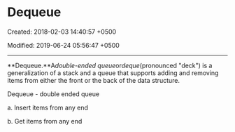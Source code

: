 # Dequeue

Created: 2018-02-03 14:40:57 +0500

Modified: 2019-06-24 05:56:47 +0500

---

**Dequeue.**A*double-ended queue*or*deque*(pronounced "deck") is a generalization of a stack and a queue that supports adding and removing items from either the front or the back of the data structure.



Dequeue - double ended queue

a.  Insert items from any end

b.  Get items from any end
